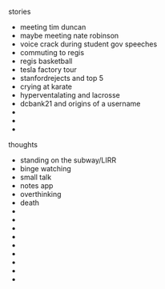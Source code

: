 stories
* meeting tim duncan
* maybe meeting nate robinson
* voice crack during student gov speeches
* commuting to regis
* regis basketball
* tesla factory tour
* stanfordrejects and top 5
* crying at karate
* hyperventalating and lacrosse
* dcbank21 and origins of a username
* 
* 
* 

thoughts
* standing on the subway/LIRR
* binge watching
* small talk
* notes app
* overthinking
* death
* 
* 
* 
* 
* 
* 
* 
* 
* 